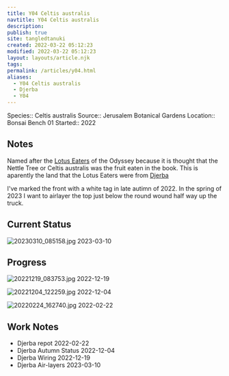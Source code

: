 ```yaml
---
title: Y04 Celtis australis
navtitle: Y04 Celtis australis
description: 
publish: true
site: tangledtanuki
created: 2022-03-22 05:12:23
modified: 2022-03-22 05:12:23
layout: layouts/article.njk
tags: 
permalink: /articles/y04.html
aliases:
  - Y04 Celtis australis
  - Djerba
  - Y04
---
```


Species:: Celtis australis
Source:: Jerusalem Botanical Gardens
Location:: Bonsai Bench 01
Started:: 2022
## Notes

Named after the [Lotus Eaters](https://en.wikipedia.org/wiki/Lotus-eaters) of the Odyssey because it is thought that the Nettle Tree or Celtis australis was the fruit eaten in the book. This is aparently the land that the Lotus Eaters were from [Djerba](https://en.wikipedia.org/wiki/Djerba)

I've marked the front with a white tag in late autimn of 2022. In the spring of 2023 I want to airlayer the top just below the round wound half way up the truck.

## Current Status

![20230310_085158.jpg](/img/20230310_085158.jpg)
2023-03-10

## Progress

![20221219_083753.jpg](/img/20221219_083753.jpg)
2022-12-19

![20221204_122259.jpg](/img/20221204_122259.jpg)
2022-12-04

![20220224_162740.jpg](/img/20220224_162740.jpg)
2022-02-22

## Work Notes

- Djerba repot 2022-02-22
- Djerba Autumn Status 2022-12-04
- Djerba Wiring 2022-12-19
- Djerba Air-layers 2023-03-10

